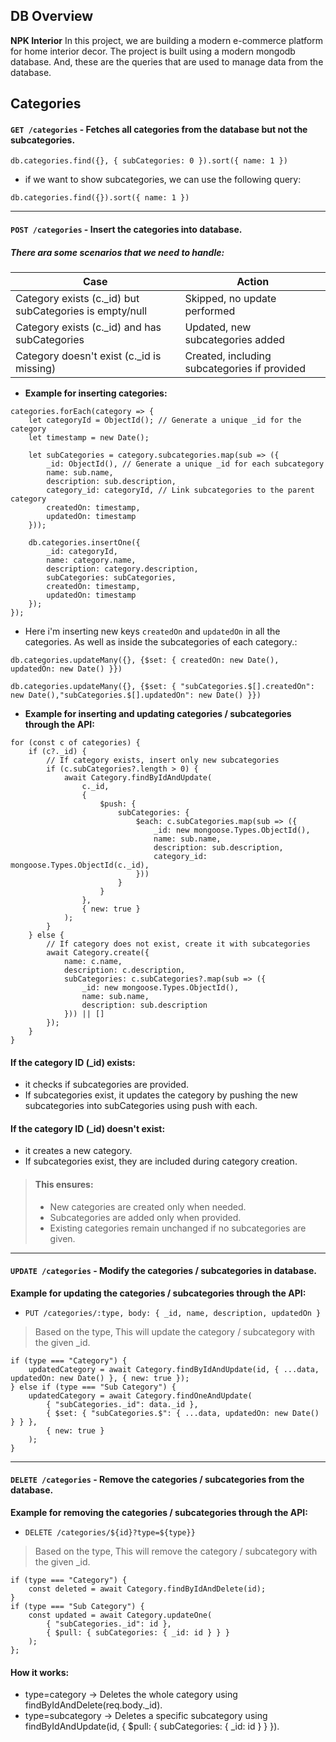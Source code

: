## DB Overview
**NPK Interior** In this project, we are building a modern e-commerce platform for home interior decor. The project is built using a modern mongodb database. And, these are the queries that are used to manage data from the database.

## Categories
#### `GET /categories` - Fetches all categories from the database but not the subcategories.
```
db.categories.find({}, { subCategories: 0 }).sort({ name: 1 })
```
- if we want to show subcategories, we can use the following query:
```
db.categories.find({}).sort({ name: 1 })
```
-----------------------------------------------------------------------------------

#### `POST /categories` - Insert the categories into database.

##### There ara some scenarios that we need to handle:

| Case          | Action  |
|---------------|---------|
| Category exists (c._id) but subCategories is empty/null       | Skipped, no update performed |
| Category exists (c._id) and has subCategories	          | Updated, new subcategories added |
| Category doesn't exist (c._id is missing)	       |     Created, including subcategories if provided    |          

- __Example for inserting categories:__
```
categories.forEach(category => {
    let categoryId = ObjectId(); // Generate a unique _id for the category
    let timestamp = new Date();

    let subCategories = category.subcategories.map(sub => ({
        _id: ObjectId(), // Generate a unique _id for each subcategory
        name: sub.name,
        description: sub.description,
        category_id: categoryId, // Link subcategories to the parent category
        createdOn: timestamp,
        updatedOn: timestamp
    }));

    db.categories.insertOne({
        _id: categoryId,
        name: category.name,
        description: category.description,
        subCategories: subCategories,
        createdOn: timestamp,
        updatedOn: timestamp
    });
});

```
- Here i'm inserting new keys `createdOn` and `updatedOn` in all the categories. As well as inside the subcategories of each category.:
```
db.categories.updateMany({}, {$set: { createdOn: new Date(), updatedOn: new Date() }})

db.categories.updateMany({}, {$set: { "subCategories.$[].createdOn": new Date(),"subCategories.$[].updatedOn": new Date() }})
```
- __Example for inserting and updating categories / subcategories through the API:__

```
for (const c of categories) {
    if (c?._id) {
        // If category exists, insert only new subcategories
        if (c.subCategories?.length > 0) {
            await Category.findByIdAndUpdate(
                c._id,
                { 
                    $push: { 
                        subCategories: { 
                            $each: c.subCategories.map(sub => ({
                                _id: new mongoose.Types.ObjectId(),
                                name: sub.name,
                                description: sub.description,
                                category_id: mongoose.Types.ObjectId(c._id),
                            }))
                        }
                    }
                },
                { new: true }
            );
        }
    } else {
        // If category does not exist, create it with subcategories
        await Category.create({
            name: c.name,
            description: c.description,
            subCategories: c.subCategories?.map(sub => ({
                _id: new mongoose.Types.ObjectId(),
                name: sub.name,
                description: sub.description
            })) || []
        });
    }
}

```
 #### If the category ID (_id) exists:
  * it checks if subcategories are provided.
  * If subcategories exist, it updates the category by pushing the new subcategories into subCategories using push with each.


#### If the category ID (_id) doesn't exist:
  * it creates a new category.
  * If subcategories exist, they are included during category creation.


> #### This ensures:
  >* New categories are created only when needed.
  >* Subcategories are added only when provided.
  >* Existing categories remain unchanged if no subcategories are given.

-------------------------------------------------------------------------------------------------
#### `UPDATE /categories` - Modify the categories / subcategories in database.

__Example for updating the categories / subcategories through the API:__
* `PUT /categories/:type, body: { _id, name, description, updatedOn }`

>Based on the type, This will update the category / subcategory with the given _id.

```aiignore
if (type === "Category") {
    updatedCategory = await Category.findByIdAndUpdate(id, { ...data, updatedOn: new Date() }, { new: true });
} else if (type === "Sub Category") {
    updatedCategory = await Category.findOneAndUpdate(
        { "subCategories._id": data._id },
        { $set: { "subCategories.$": { ...data, updatedOn: new Date() } } },
        { new: true }
    );
}
```
-------------------------------------------------------------------------------------------------
#### `DELETE /categories` - Remove the categories / subcategories from the database.

__Example for removing the categories / subcategories through the API:__
* `DELETE /categories/${id}?type=${type}}`

>Based on the type, This will remove the category / subcategory with the given _id.

```aiignore
if (type === "Category") {
    const deleted = await Category.findByIdAndDelete(id);
}
if (type === "Sub Category") {
    const updated = await Category.updateOne(
        { "subCategories._id": id },
        { $pull: { subCategories: { _id: id } } }
    );
};
```
#### How it works:
* type=category → Deletes the whole category using findByIdAndDelete(req.body._id).
* type=subcategory →  Deletes a specific subcategory using findByIdAndUpdate(id, { $pull: { subCategories: { _id: id } } }).

